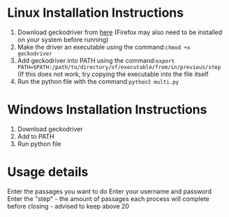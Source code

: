 # Linux Installation Instructions
1. Download geckodriver from [here](https://github.com/mozilla/geckodriver/releases) (Firefox may also need to be installed on your system before running)
2. Make the driver an executable using the command:```chmod +x geckodriver```
3. Add geckodriver into PATH using the command:```export PATH=$PATH:/path/to/directory/of/executable/from/in/previous/step``` (If this does not work, try copying the executable into the file itself
4. Run the python file with the command:```python3 multi.py```


# Windows Installation Instructions
1. Download geckodriver
2. Add to PATH
3. Run python file

# Usage details
Enter the passages you want to do
Enter your username and password
Enter the "step" - the amount of passages each process will complete before closing - advised to keep above 20

